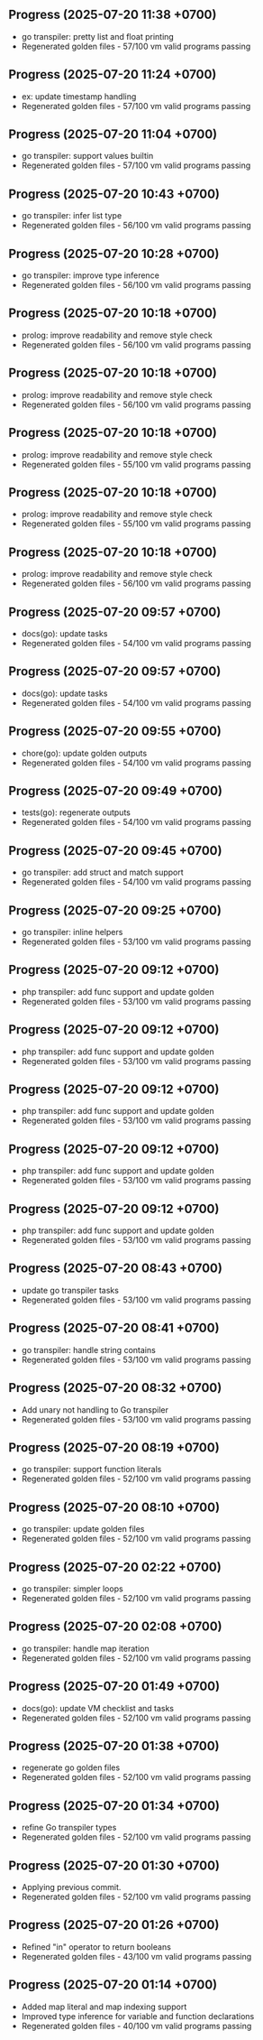 ## Progress (2025-07-20 11:38 +0700)
- go transpiler: pretty list and float printing
- Regenerated golden files - 57/100 vm valid programs passing

## Progress (2025-07-20 11:24 +0700)
- ex: update timestamp handling
- Regenerated golden files - 57/100 vm valid programs passing

## Progress (2025-07-20 11:04 +0700)
- go transpiler: support values builtin
- Regenerated golden files - 57/100 vm valid programs passing

## Progress (2025-07-20 10:43 +0700)
- go transpiler: infer list type
- Regenerated golden files - 56/100 vm valid programs passing

## Progress (2025-07-20 10:28 +0700)
- go transpiler: improve type inference
- Regenerated golden files - 56/100 vm valid programs passing

## Progress (2025-07-20 10:18 +0700)
- prolog: improve readability and remove style check
- Regenerated golden files - 56/100 vm valid programs passing

## Progress (2025-07-20 10:18 +0700)
- prolog: improve readability and remove style check
- Regenerated golden files - 56/100 vm valid programs passing

## Progress (2025-07-20 10:18 +0700)
- prolog: improve readability and remove style check
- Regenerated golden files - 55/100 vm valid programs passing

## Progress (2025-07-20 10:18 +0700)
- prolog: improve readability and remove style check
- Regenerated golden files - 55/100 vm valid programs passing

## Progress (2025-07-20 10:18 +0700)
- prolog: improve readability and remove style check
- Regenerated golden files - 56/100 vm valid programs passing

## Progress (2025-07-20 09:57 +0700)
- docs(go): update tasks
- Regenerated golden files - 54/100 vm valid programs passing

## Progress (2025-07-20 09:57 +0700)
- docs(go): update tasks
- Regenerated golden files - 54/100 vm valid programs passing

## Progress (2025-07-20 09:55 +0700)
- chore(go): update golden outputs
- Regenerated golden files - 54/100 vm valid programs passing

## Progress (2025-07-20 09:49 +0700)
- tests(go): regenerate outputs
- Regenerated golden files - 54/100 vm valid programs passing

## Progress (2025-07-20 09:45 +0700)
- go transpiler: add struct and match support
- Regenerated golden files - 54/100 vm valid programs passing

## Progress (2025-07-20 09:25 +0700)
- go transpiler: inline helpers
- Regenerated golden files - 53/100 vm valid programs passing

## Progress (2025-07-20 09:12 +0700)
- php transpiler: add func support and update golden
- Regenerated golden files - 53/100 vm valid programs passing

## Progress (2025-07-20 09:12 +0700)
- php transpiler: add func support and update golden
- Regenerated golden files - 53/100 vm valid programs passing

## Progress (2025-07-20 09:12 +0700)
- php transpiler: add func support and update golden
- Regenerated golden files - 53/100 vm valid programs passing

## Progress (2025-07-20 09:12 +0700)
- php transpiler: add func support and update golden
- Regenerated golden files - 53/100 vm valid programs passing

## Progress (2025-07-20 09:12 +0700)
- php transpiler: add func support and update golden
- Regenerated golden files - 53/100 vm valid programs passing

## Progress (2025-07-20 08:43 +0700)
- update go transpiler tasks
- Regenerated golden files - 53/100 vm valid programs passing

## Progress (2025-07-20 08:41 +0700)
- go transpiler: handle string contains
- Regenerated golden files - 53/100 vm valid programs passing

## Progress (2025-07-20 08:32 +0700)
- Add unary not handling to Go transpiler
- Regenerated golden files - 53/100 vm valid programs passing

## Progress (2025-07-20 08:19 +0700)
- go transpiler: support function literals
- Regenerated golden files - 52/100 vm valid programs passing

## Progress (2025-07-20 08:10 +0700)
- go transpiler: update golden files
- Regenerated golden files - 52/100 vm valid programs passing

## Progress (2025-07-20 02:22 +0700)
- go transpiler: simpler loops
- Regenerated golden files - 52/100 vm valid programs passing

## Progress (2025-07-20 02:08 +0700)
- go transpiler: handle map iteration
- Regenerated golden files - 52/100 vm valid programs passing

## Progress (2025-07-20 01:49 +0700)
- docs(go): update VM checklist and tasks
- Regenerated golden files - 52/100 vm valid programs passing

## Progress (2025-07-20 01:38 +0700)
- regenerate go golden files
- Regenerated golden files - 52/100 vm valid programs passing

## Progress (2025-07-20 01:34 +0700)
- refine Go transpiler types
- Regenerated golden files - 52/100 vm valid programs passing

## Progress (2025-07-20 01:30 +0700)
- Applying previous commit.
- Regenerated golden files - 52/100 vm valid programs passing

## Progress (2025-07-20 01:26 +0700)
- Refined "in" operator to return booleans
- Regenerated golden files - 43/100 vm valid programs passing

## Progress (2025-07-20 01:14 +0700)
- Added map literal and map indexing support
- Improved type inference for variable and function declarations
- Regenerated golden files - 40/100 vm valid programs passing
